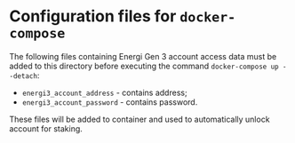 # Configuration files for `docker-compose`

The following files containing Energi Gen 3 account access data must be added to this directory before executing the command `docker-compose up --detach`:

- `energi3_account_address` - contains address;
- `energi3_account_password` - contains password.

These files will be added to container and used to automatically unlock account for staking.
